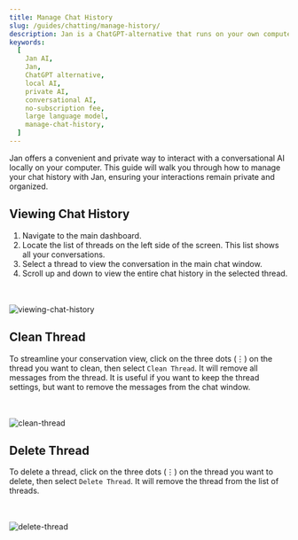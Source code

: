 ```yaml
---
title: Manage Chat History
slug: /guides/chatting/manage-history/
description: Jan is a ChatGPT-alternative that runs on your own computer, with a local API server.
keywords:
  [
    Jan AI,
    Jan,
    ChatGPT alternative,
    local AI,
    private AI,
    conversational AI,
    no-subscription fee,
    large language model,
    manage-chat-history,
  ]
---
```


Jan offers a convenient and private way to interact with a conversational AI locally on your computer. This guide will walk you through how to manage your chat history with Jan, ensuring your interactions remain private and organized.

## Viewing Chat History

1. Navigate to the main dashboard.
2. Locate the list of threads on the left side of the screen. This list shows all your conversations.
3. Select a thread to view the conversation in the main chat window.
4. Scroll up and down to view the entire chat history in the selected thread.

<br></br>
![viewing-chat-history](./assets/manage-history-1.gif)

## Clean Thread

To streamline your conservation view, click on the three dots (⋮) on the thread you want to clean, then select `Clean Thread`. It will remove all messages from the thread. It is useful if you want to keep the thread settings, but want to remove the messages from the chat window.

<br></br>
![clean-thread](./assets/manage-history-2.gif)

## Delete Thread

To delete a thread, click on the three dots (⋮) on the thread you want to delete, then select `Delete Thread`. It will remove the thread from the list of threads.

<br></br>
![delete-thread](./assets/manage-history-3.gif)

